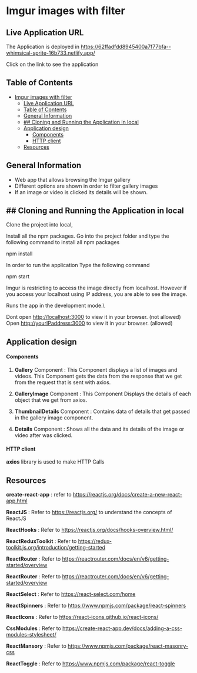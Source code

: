 
# Imgur images with filter

## Live Application URL

The Application is deployed in https://62ffadfdd8945400a7f77bfa--whimsical-sprite-16b733.netlify.app/

Click on the link to see the application

## Table of Contents
- [Imgur images with filter](#imgur-images-with-filter)
  - [Live Application URL](#live-application-url)
  - [Table of Contents](#table-of-contents)
  - [General Information](#general-information)
  - [## Cloning and Running the Application in local](#-cloning-and-running-the-application-in-local)
  - [Application design](#application-design)
      - [Components](#components)
      - [HTTP client](#http-client)
  - [Resources](#resources)
 

## General Information
-  Web app that allows browsing the Imgur gallery
-  Different options are shown in order to filter gallery images
-  If an image or video is clicked its details will be shown.

## ## Cloning and Running the Application in local
Clone the project into local,

Install all the npm packages. Go into the project folder and type the following command to install all npm packages

npm install

In order to run the application Type the following command

 npm start

Imgur is restricting to access the image directly from localhost. However if you access your localhost using IP address, you are able to see the image.

Runs the app in the development mode.\

Dont open [http://localhost:3000](http://localhost:3000) to view it in your browser. (not allowed)
Open [http://yourIPaddress:3000](http://localhost:3000) to view it in your browser. (allowed)

## Application design

#### Components

1. **Gallery** Component : This Component displays a list of images and videos. This Component gets the data from the response that we get from the request that is sent with axios.

2. **GalleryImage** Component : This Component Displays the details of each object that we get from axios. 
3. **ThumbnailDetails** Component : Contains data of details that get passed in the gallery image component.
4. **Details** Component : Shows all the data and its details of the image or video after was clicked.

#### HTTP client

**axios** library is used to make HTTP Calls

## Resources

**create-react-app** : refer to  https://reactjs.org/docs/create-a-new-react-app.html

**ReactJS** : Refer to https://reactjs.org/ to understand the concepts of ReactJS

**ReactHooks** : Refer to https://reactjs.org/docs/hooks-overview.html/ 

**ReactReduxToolkit** : Refer to https://redux-toolkit.js.org/introduction/getting-started

**ReactRouter** : Refer to https://reactrouter.com/docs/en/v6/getting-started/overview

**ReactRouter** : Refer to https://reactrouter.com/docs/en/v6/getting-started/overview

**ReactSelect** : Refer to https://react-select.com/home

**ReactSpinners** : Refer to https://www.npmjs.com/package/react-spinners

**ReactIcons** : Refer to https://react-icons.github.io/react-icons/

**CssModules** : Refer to https://create-react-app.dev/docs/adding-a-css-modules-stylesheet/

**ReactMansory** : Refer to https://www.npmjs.com/package/react-masonry-css

**ReactToggle** : Refer to https://www.npmjs.com/package/react-toggle